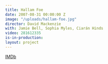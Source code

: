 ```yaml
---
title: Hallam Foe
date: 2007-08-31 00:00:00 Z
image: "/uploads/hallam-foe.jpg"
director: David Mackenzie
with: Jamie Bell, Sophia Myles, Ciarán Hinds
video: 281612335
is-in-production: 
layout: project
---
```


[IMDb](https://www.imdb.com/title/tt0466816/?ref_=nv_sr_srsg_0_tt_5_nm_3_q_hallam%2520foe)